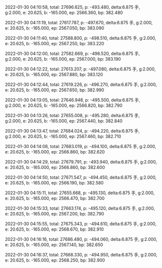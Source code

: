 2022-01-30 04:10:58, total: 27696.625, p: -493.480, delta:6.875 手, g:2.000, e: 20.625, b: -165.000, ep: 2566.360, bp: 382.480

2022-01-30 04:11:19, total: 27617.787, p: -497.670, delta:6.875 手, g:2.000, e: 20.625, b: -165.000, ep: 2567.050, bp: 383.090

2022-01-30 04:11:40, total: 27588.800, p: -498.510, delta:6.875 手, g:2.000, e: 20.625, b: -165.000, ep: 2567.250, bp: 383.220

2022-01-30 04:12:00, total: 27582.669, p: -498.520, delta:6.875 手, g:2.000, e: 20.625, b: -165.000, ep: 2567.000, bp: 383.190

2022-01-30 04:12:22, total: 27613.207, p: -497.080, delta:6.875 手, g:2.000, e: 20.625, b: -165.000, ep: 2567.880, bp: 383.120

2022-01-30 04:12:44, total: 27619.226, p: -496.270, delta:6.875 手, g:2.000, e: 20.625, b: -165.000, ep: 2567.650, bp: 382.990

2022-01-30 04:13:05, total: 27646.948, p: -495.500, delta:6.875 手, g:2.000, e: 20.625, b: -165.000, ep: 2566.820, bp: 382.790

2022-01-30 04:13:26, total: 27655.008, p: -495.280, delta:6.875 手, g:2.000, e: 20.625, b: -165.000, ep: 2567.440, bp: 382.840

2022-01-30 04:13:47, total: 27684.024, p: -494.220, delta:6.875 手, g:2.000, e: 20.625, b: -165.000, ep: 2567.460, bp: 382.710

2022-01-30 04:14:08, total: 27683.019, p: -494.100, delta:6.875 手, g:2.000, e: 20.625, b: -165.000, ep: 2566.860, bp: 382.620

2022-01-30 04:14:29, total: 27679.791, p: -493.940, delta:6.875 手, g:2.000, e: 20.625, b: -165.000, ep: 2566.860, bp: 382.600

2022-01-30 04:14:50, total: 27671.547, p: -494.450, delta:6.875 手, g:2.000, e: 20.625, b: -165.000, ep: 2566.190, bp: 382.580

2022-01-30 04:15:11, total: 27655.668, p: -495.130, delta:6.875 手, g:2.000, e: 20.625, b: -165.000, ep: 2566.470, bp: 382.700

2022-01-30 04:15:33, total: 27663.174, p: -495.120, delta:6.875 手, g:2.000, e: 20.625, b: -165.000, ep: 2567.200, bp: 382.790

2022-01-30 04:15:55, total: 27675.343, p: -494.610, delta:6.875 手, g:2.000, e: 20.625, b: -165.000, ep: 2568.670, bp: 382.910

2022-01-30 04:16:16, total: 27686.480, p: -494.060, delta:6.875 手, g:2.000, e: 20.625, b: -165.000, ep: 2567.140, bp: 382.650

2022-01-30 04:16:37, total: 27668.330, p: -494.950, delta:6.875 手, g:2.000, e: 20.625, b: -165.000, ep: 2568.250, bp: 382.900